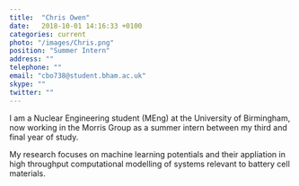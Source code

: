 ```yaml
---
title:  "Chris Owen"
date:   2018-10-01 14:16:33 +0100
categories: current
photo: "/images/Chris.png"
position: "Summer Intern"
address: ""
telephone: ""
email: "cbo738@student.bham.ac.uk"
skype: ""
twitter: ""
---
```

I am a Nuclear Engineering student (MEng) at the University of Birmingham, now working in the Morris Group as a summer intern between my third and final year of study.

My research focuses on machine learning potentials and their appliation in  high throughput computational modelling of systems relevant to battery cell materials.
